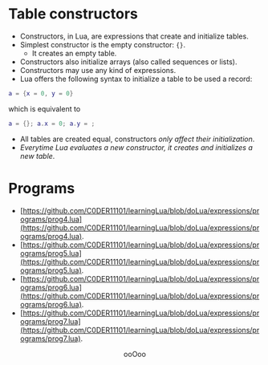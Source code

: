 # Table constructors

* Constructors, in Lua, are expressions that create and initialize tables.
* Simplest constructor is the empty constructor: `{}`.
	* It creates an empty table.
* Constructors also initialize arrays (also called sequences or lists).
* Constructors may use any kind of expressions.
* Lua offers the following syntax to initialize a table to be used a record:<br>
```lua
a = {x = 0, y = 0}
```
which is equivalent to<br>
```lua
a = {}; a.x = 0; a.y = ;
```
* All tables are created equal, constructors <em>only affect their initialization</em>.
* <em>Everytime Lua evaluates a new constructor, it creates and initializes a new table</em>.

# Programs

* [https://github.com/C0DER11101/learningLua/blob/doLua/expressions/programs/prog4.lua](https://github.com/C0DER11101/learningLua/blob/doLua/expressions/programs/prog4.lua).
* [https://github.com/C0DER11101/learningLua/blob/doLua/expressions/programs/prog5.lua](https://github.com/C0DER11101/learningLua/blob/doLua/expressions/programs/prog5.lua).
* [https://github.com/C0DER11101/learningLua/blob/doLua/expressions/programs/prog6.lua](https://github.com/C0DER11101/learningLua/blob/doLua/expressions/programs/prog6.lua).
* [https://github.com/C0DER11101/learningLua/blob/doLua/expressions/programs/prog7.lua](https://github.com/C0DER11101/learningLua/blob/doLua/expressions/programs/prog7.lua).

<p align="center">
ooOoo
</p>
